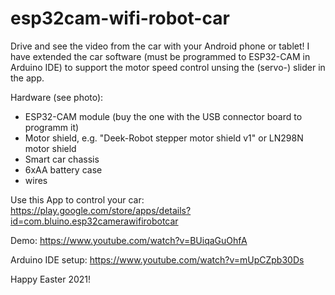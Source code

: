 # esp32cam-wifi-robot-car
 
Drive and see the video from the car with your Android phone or tablet!
I have extended the car software (must be programmed to ESP32-CAM in Arduino IDE) to support the motor speed control unsing the (servo-) slider in the app.

Hardware (see photo):
- ESP32-CAM module (buy the one with the USB connector board to programm it)
- Motor shield, e.g. "Deek-Robot stepper motor shield v1" or LN298N motor shield
- Smart car chassis
- 6xAA battery case
- wires

Use this App to control your car:
https://play.google.com/store/apps/details?id=com.bluino.esp32camerawifirobotcar

Demo:
https://www.youtube.com/watch?v=BUiqaGuOhfA

Arduino IDE setup:
https://www.youtube.com/watch?v=mUpCZpb30Ds

Happy Easter 2021!
